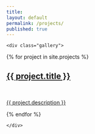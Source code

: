 ```yaml
---
title:
layout: default
permalink: /projects/
published: true
---
```



<div class="ProjectContainer">

	<div class="gallery">


  {% for project in site.projects %}
  
  <div class="projectTile">
          <a href="{{ project.url | prepend: site.baseurl | prepend: site.url }}">
          <span>
              <h2>{{ project.title }}</h2>
              <br/>
              <p>{{ project.description }}</p>
          </span>
          </a>
  </div>
  
  {% endfor %}

	</div>

</div>
